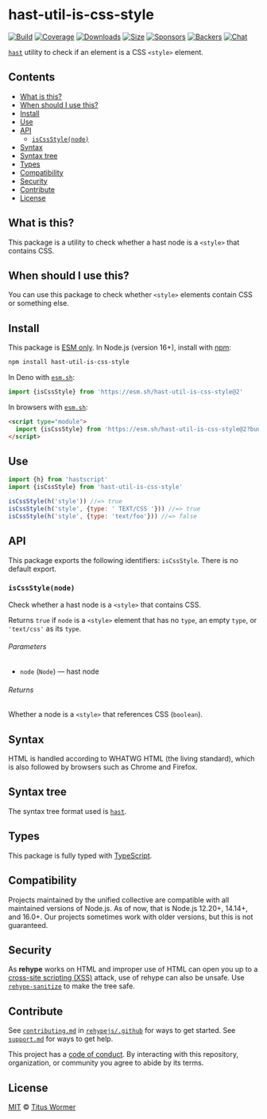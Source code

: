 <!--This file is generated-->

# hast-util-is-css-style

[![Build][build-badge]][build]
[![Coverage][coverage-badge]][coverage]
[![Downloads][downloads-badge]][downloads]
[![Size][size-badge]][size]
[![Sponsors][funding-sponsors-badge]][funding]
[![Backers][funding-backers-badge]][funding]
[![Chat][chat-badge]][chat]

[`hast`][hast] utility to check if an element is a CSS `<style>` element.

## Contents

*   [What is this?](#what-is-this)
*   [When should I use this?](#when-should-i-use-this)
*   [Install](#install)
*   [Use](#use)
*   [API](#api)
    *   [`isCssStyle(node)`](#iscssstylenode)
*   [Syntax](#syntax)
*   [Syntax tree](#syntax-tree)
*   [Types](#types)
*   [Compatibility](#compatibility)
*   [Security](#security)
*   [Contribute](#contribute)
*   [License](#license)

## What is this?

This package is a utility to check whether a hast node is a `<style>` that
contains CSS.

## When should I use this?

You can use this package to check whether `<style>` elements contain CSS or
something else.

## Install

This package is [ESM only][esm].
In Node.js (version 16+), install with [npm][]:

```sh
npm install hast-util-is-css-style
```

In Deno with [`esm.sh`][esm-sh]:

```js
import {isCssStyle} from 'https://esm.sh/hast-util-is-css-style@2'
```

In browsers with [`esm.sh`][esm-sh]:

```html
<script type="module">
  import {isCssStyle} from 'https://esm.sh/hast-util-is-css-style@2?bundle'
</script>
```

## Use

```js
import {h} from 'hastscript'
import {isCssStyle} from 'hast-util-is-css-style'

isCssStyle(h('style')) //=> true
isCssStyle(h('style', {type: ' TEXT/CSS '})) //=> true
isCssStyle(h('style', {type: 'text/foo'})) //=> false
```

## API

This package exports the following identifiers:
`isCssStyle`.
There is no default export.

### `isCssStyle(node)`

Check whether a hast node is a `<style>` that contains CSS.

Returns `true` if `node` is a `<style>` element that has no `type`, an empty
`type`, or `'text/css'` as its `type`.

###### Parameters

*   `node` (`Node`) — hast node

###### Returns

Whether a node is a `<style>` that references CSS (`boolean`).

## Syntax

HTML is handled according to WHATWG HTML (the living standard), which is also
followed by browsers such as Chrome and Firefox.

## Syntax tree

The syntax tree format used is [`hast`][hast].

## Types

This package is fully typed with [TypeScript][].

## Compatibility

Projects maintained by the unified collective are compatible with all maintained
versions of Node.js.
As of now, that is Node.js 12.20+, 14.14+, and 16.0+.
Our projects sometimes work with older versions, but this is not guaranteed.

## Security

As **rehype** works on HTML and improper use of HTML can open you up to a
[cross-site scripting (XSS)][xss] attack, use of rehype can also be unsafe.
Use [`rehype-sanitize`][rehype-sanitize] to make the tree safe.

## Contribute

See [`contributing.md`][contributing] in [`rehypejs/.github`][health] for ways
to get started.
See [`support.md`][support] for ways to get help.

This project has a [code of conduct][coc].
By interacting with this repository, organization, or community you agree to
abide by its terms.

## License

[MIT][license] © [Titus Wormer][author]

[author]: https://wooorm.com

[build]: https://github.com/rehypejs/rehype-minify/actions

[build-badge]: https://github.com/rehypejs/rehype-minify/workflows/main/badge.svg

[chat]: https://github.com/rehypejs/rehype/discussions

[chat-badge]: https://img.shields.io/badge/chat-discussions-success.svg

[coc]: https://github.com/rehypejs/.github/blob/main/code-of-conduct.md

[contributing]: https://github.com/rehypejs/.github/blob/main/contributing.md

[coverage]: https://codecov.io/github/rehypejs/rehype-minify

[coverage-badge]: https://img.shields.io/codecov/c/github/rehypejs/rehype-minify.svg

[downloads]: https://www.npmjs.com/package/hast-util-is-css-style

[downloads-badge]: https://img.shields.io/npm/dm/hast-util-is-css-style.svg

[esm]: https://gist.github.com/sindresorhus/a39789f98801d908bbc7ff3ecc99d99c

[esm-sh]: https://esm.sh

[funding]: https://opencollective.com/unified

[funding-backers-badge]: https://opencollective.com/unified/backers/badge.svg

[funding-sponsors-badge]: https://opencollective.com/unified/sponsors/badge.svg

[hast]: https://github.com/syntax-tree/hast

[health]: https://github.com/rehypejs/.github

[license]: https://github.com/rehypejs/rehype-minify/blob/main/license

[npm]: https://docs.npmjs.com/cli/install

[rehype-sanitize]: https://github.com/rehypejs/rehype-sanitize

[size]: https://bundlephobia.com/result?p=hast-util-is-css-style

[size-badge]: https://img.shields.io/bundlephobia/minzip/hast-util-is-css-style.svg

[support]: https://github.com/rehypejs/.github/blob/main/support.md

[typescript]: https://www.typescriptlang.org

[xss]: https://en.wikipedia.org/wiki/Cross-site_scripting

